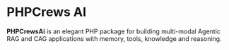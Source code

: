 # PHPCrews AI

**PHPCrewsAi** is an elegant PHP package for building multi-modal Agentic RAG and CAG applications with memory, tools, knowledge and reasoning.


